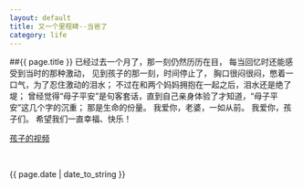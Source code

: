 ```yaml
---
layout: default
title: 又一个里程碑--当爸了
category: life
---
```

##{{ page.title }}
已经过去一个月了，那一刻仍然历历在目，
每当回忆时还能感受到当时的那种激动，
见到孩子的那一刻，时间停止了，
胸口很闷很闷，憋着一口气，为了忍住激动的泪水；
不过在和两个妈妈拥抱在一起之后，泪水还是绝了堤；
曾经觉得“母子平安”是句客套话，直到自己亲身体验了才知道，“母子平安”这几个字的沉重；
那是生命的份量。
我爱你，老婆，一如从前。
我爱你，孩子们。
希望我们一直幸福、快乐！


 [孩子的视频](http://www.tudou.com/programs/view/CDUOJ_MdW7s/ " link")

<br /><p>{{ page.date | date_to_string }}</p>
